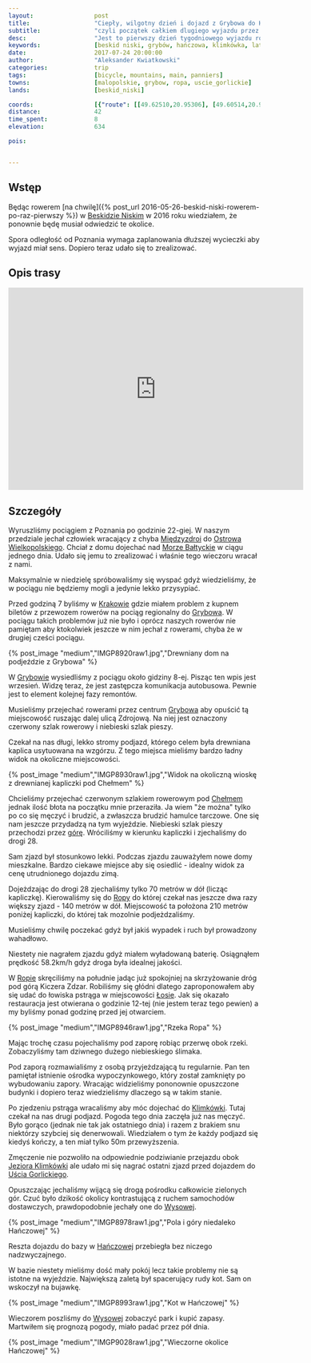 ```yaml
---
layout:                 post
title:                  "Ciepły, wilgotny dzień i dojazd z Grybowa do Hańczowej"
subtitle:               "czyli początek całkiem dlugiego wyjazdu przez Beskid Niski"
desc:                   "Jest to pierwszy dzień tygodniowego wyjazdu rowerowego przez Beskid Niski zaczynając od Grybowa i jadąc na wschód przez (subiektywnie) najważniejsze miejsca."
keywords:               [beskid niski, grybów, hańczowa, klimkówka, lato, sakwy, tygodniowa]
date:                   2017-07-24 20:00:00
author:                 "Aleksander Kwiatkowski"
categories:             trip
tags:                   [bicycle, mountains, main, panniers]
towns:                  [malopolskie, grybow, ropa, uscie_gorlickie]
lands:                  [beskid_niski]

coords:                 [{"route": [[49.62510,20.95306], [49.60514,20.99435], [49.61370,21.00387], [49.60291,21.04224], [49.58556,21.04542], [49.57649,21.06850], [49.55238,21.07340], [49.53183,21.10610], [49.52175,21.13794], [49.50687,21.12953], [49.48602,21.15391], [49.46527,21.16103]], "type": "bicycle"}, {"route": [[49.57671,21.06807], [49.57136,21.09082], [49.56368,21.09434], [49.56018,21.08335]], "type": "bicycle"}]
distance:               42
time_spent:             8
elevation:              634

pois:


---
```


[wiki-beskid-niski]: https://pl.wikipedia.org/wiki/Beskid_Niski
[wiki-miedzyzdroje]: https://pl.wikipedia.org/wiki/Mi%C4%99dzyzdroje
[wiki-ostrow-wielkopolski]: https://pl.wikipedia.org/wiki/Ostr%C3%B3w_Wielkopolski
[wiki-morze-baltyckie]: https://pl.wikipedia.org/wiki/Morze_Ba%C5%82tyckie
[wiki-krakow]: https://pl.wikipedia.org/wiki/Krak%C3%B3w
[wiki-grybow]: https://pl.wikipedia.org/wiki/Gryb%C3%B3w
[wiki-ropa]: https://pl.wikipedia.org/wiki/Ropa_(wojew%C3%B3dztwo_ma%C5%82opolskie)
[wiki-losie]: https://pl.wikipedia.org/wiki/%C5%81osie_(powiat_gorlicki)
[wiki-klimkowka]: https://pl.wikipedia.org/wiki/Klimk%C3%B3wka_(powiat_gorlicki)
[wiki-klimkowka-jezioro]: https://pl.wikipedia.org/wiki/Jezioro_Klimkowskie
[wiki-uscie-gorlickie]: https://pl.wikipedia.org/wiki/U%C5%9Bcie_Gorlickie
[wiki-wysowa]: https://pl.wikipedia.org/wiki/Wysowa-Zdr%C3%B3j
[wiki-hanczowa]: https://pl.wikipedia.org/wiki/Ha%C5%84czowa
[wiki-chelm]: https://pl.wikipedia.org/wiki/Che%C5%82m_(Beskid_Niski)

Wstęp
-----

Będąc rowerem [na chwilę]({% post_url 2016-05-26-beskid-niski-rowerem-po-raz-pierwszy %})
w [Beskidzie Niskim][wiki-beskid-niski] w 2016 roku wiedziałem, że ponownie
będę musiał odwiedzić te
okolice.

Spora odległość od Poznania wymaga zaplanowania dłuższej wycieczki aby wyjazd
miał sens. Dopiero teraz udało się to zrealizować.

Opis trasy
----------

<iframe height='405' width='590' frameborder='0' allowtransparency='true' scrolling='no' src='https://www.strava.com/activities/1099221706/embed/565429c30341e475655349d2e37039f0613abc26'></iframe>

Szczegóły
---------

Wyruszliśmy pociągiem z Poznania po godzinie 22-giej. W naszym przedziale
jechał człowiek wracający z chyba [Międzyzdroi][wiki-miedzyzdroje] do
[Ostrowa Wielkopolskiego][wiki-ostrow-wielkopolski]. Chciał z domu dojechać
nad [Morze Bałtyckie][wiki-morze-baltyckie]
w ciągu jednego dnia.
Udało się jemu to zrealizować i właśnie tego wieczoru wracał z nami.

Maksymalnie w niedzielę spróbowaliśmy się wyspać gdyż wiedzieliśmy, że w pociągu
nie będziemy mogli a jedynie lekko przysypiać.

Przed godziną 7
byliśmy w [Krakowie][wiki-krakow] gdzie miałem problem z kupnem biletów z przewozem
rowerów na pociąg regionalny do [Grybowa][wiki-grybow].
W pociągu takich problemów już nie było i oprócz naszych rowerów nie pamiętam
aby ktokolwiek jeszcze w nim jechał z rowerami, chyba że w drugiej cześci pociągu.

{% post_image "medium","IMGP8920raw1.jpg","Drewniany dom na podjeździe z Grybowa" %}

W [Grybowie][wiki-grybow] wysiedliśmy z pociągu około gidziny 8-ej. Pisząc ten
wpis jest wrzesień. Widzę teraz, że jest zastępcza komunikacja autobusowa.
Pewnie jest to element kolejnej fazy remontów.

Musieliśmy przejechać rowerami przez centrum [Grybowa][wiki-grybow] aby opuścić tą miejscowość
ruszając dalej ulicą Zdrojową. Na niej jest oznaczony czerwony szlak rowerowy i
niebieski szlak pieszy.

Czekał na nas długi, lekko stromy podjazd, którego celem była drewniana kaplica
usytuowana na wzgórzu. Z tego miejsca mieliśmy bardzo ładny widok na okoliczne
miejscowości.

{% post_image "medium","IMGP8930raw1.jpg","Widok na okoliczną wioskę z drewnianej kapliczki pod Chełmem" %}

Chcieliśmy przejechać czerwonym szlakiem rowerowym pod [Chełmem][wiki-chelm]
jednak ilość błota na początku mnie przeraziła. Ja wiem "że można" tylko po co
się męczyć i brudzić, a zwłaszcza brudzić hamulce tarczowe. One się nam jeszcze
przydadzą na tym wyjeździe. Niebieski szlak pieszy przechodzi przez
[górę][wiki-chelm]. Wróciliśmy w kierunku kapliczki i zjechaliśmy
do drogi 28.

Sam zjazd był stosunkowo lekki. Podczas zjazdu zauważyłem nowe domy mieszkalne.
Bardzo ciekawe miejsce aby się osiedlić - idealny widok za cenę utrudnionego
dojazdu zimą.

Dojeżdzając do drogi 28 zjechaliśmy tylko 70 metrów w dół (licząc kapliczkę).
Kierowaliśmy się do
[Ropy][wiki-ropa] do której czekał nas jeszcze dwa razy większy zjazd - 140 metrów
w dół.
Miejscowość ta
położona 210 metrów poniżej kapliczki, do której tak mozolnie podjeżdzaliśmy.

Musieliśmy chwilę poczekać gdyż był jakiś wypadek i ruch był prowadzony
wahadłowo.

Niestety nie nagrałem zjazdu gdyż miałem wyładowaną baterię. Osiągnąłem prędkość 58.2km/h
gdyż droga była idealnej jakości.

W [Ropie][wiki-ropa] skręciliśmy na południe jadąc już spokojniej na
skrzyżowanie dróg pod górą Kiczera Zdzar. Robiliśmy się
głódni dlatego zaproponowałem aby się udać do łowiska pstrąga w
miejscowości [Łosie][wiki-losie]. Jak się okazało restauracja jest otwierana
o godzinie 12-tej (nie jestem teraz tego pewien)
a my byliśmy ponad godzinę przed jej otwarciem.

{% post_image "medium","IMGP8946raw1.jpg","Rzeka Ropa" %}

Mając trochę czasu pojechaliśmy pod zaporę robiąc przerwę obok rzeki.
Zobaczyliśmy tam dziwnego dużego niebieskiego ślimaka.

Pod zaporą rozmawialiśmy z osobą
przyjeżdzającą tu regularnie. Pan ten pamiętał istnienie ośrodka wypoczynkowego,
który został zamknięty po wybudowaniu zapory. Wracając widzieliśmy pononownie
opuszczone budynki i dopiero teraz wiedzieliśmy dlaczego są
w takim stanie.

Po zjedzeniu pstrąga wracaliśmy aby móc dojechać do [Klimkówki][wiki-klimkowka].
Tutaj czekał na nas drugi podjazd. Pogoda tego dnia zaczęła już nas męczyć.
Było gorąco (jednak nie tak jak ostatniego dnia) i
razem z brakiem snu niektórzy szybciej się denerwowali. Wiedziałem o tym
że każdy podjazd się kiedyś kończy, a ten miał tylko 50m przewyższenia.

Zmęczenie nie pozwoliło na odpowiednie podziwianie przejazdu obok
[Jeziora Klimkówki][wiki-klimkowka-jezioro] ale udało mi się
nagrać ostatni zjazd przed dojazdem do [Uścia Gorlickiego][wiki-uscie-gorlickie].

Opuszczając jechaliśmy wijącą się drogą pośrodku całkowicie zielonych gór.
Czuć było dzikość okolicy kontrastującą z ruchem samochodów dostawczych, prawdopodobnie
jechały one do [Wysowej][wiki-wysowa].

{% post_image "medium","IMGP8978raw1.jpg","Pola i góry niedaleko Hańczowej" %}

Reszta dojazdu do bazy w [Hańczowej][wiki-hanczowa] przebiegła bez niczego
nadzwyczajnego.

W bazie niestety mieliśmy dość mały pokój lecz takie problemy nie są istotne na wyjeździe.
Największą zaletą był spacerujący rudy kot. Sam on wskoczył na bujawkę.

{% post_image "medium","IMGP8993raw1.jpg","Kot w Hańczowej" %}

Wieczorem poszliśmy do [Wysowej][wiki-wysowa] zobaczyć park i kupić zapasy.
Martwiłem się prognozą pogody, miało padać przez pół dnia.

{% post_image "medium","IMGP9028raw1.jpg","Wieczorne okolice Hańczowej" %}

